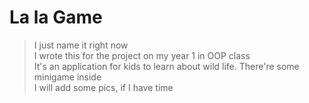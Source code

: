# La la Game
> I just name it right now<br>
I wrote this for the project on my year 1 in OOP class<br>
It's an application for kids to learn about wild life. There're some minigame inside<br>
>I will add some pics, if I have time
